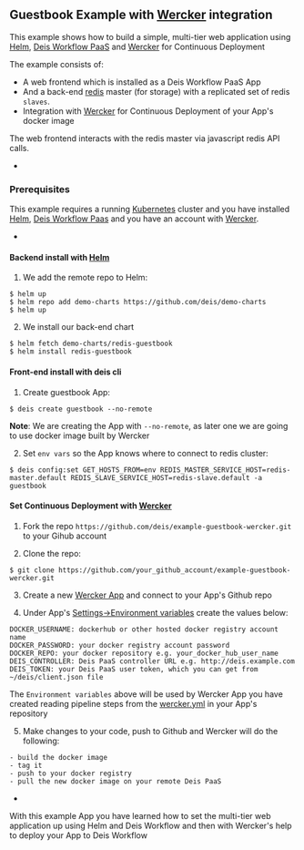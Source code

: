 ## Guestbook Example with [Wercker](http://wercker.com) integration


This example shows how to build a simple, multi-tier web application using [Helm](https://helm.sh), [Deis Workflow PaaS](https://deis.com/) and [Wercker](http://wercker.com) for Continuous Deployment

The example consists of:

- A web frontend which is installed as a Deis Workflow PaaS App
- And a back-end [redis](http://redis.io/) master (for storage) with a replicated set of redis `slaves`.
- Integration with [Wercker](http://wercker.com) for Continuous Deployment of your App's docker image

The web frontend interacts with the redis master via javascript redis API calls.

-

### Prerequisites

This example requires a running [Kubernetes](https://kubernetes.io) cluster and you have installed [Helm](https://helm.sh), [Deis Workflow Paas](https://github.com/deis/workflow) and you have an account with [Wercker](http://wercker.com).


-
#### Backend install with [Helm](https://helm.sh)

1) We add the remote repo to Helm:
```
$ helm up
$ helm repo add demo-charts https://github.com/deis/demo-charts
$ helm up
```

2) We install our back-end chart
```
$ helm fetch demo-charts/redis-guestbook
$ helm install redis-guestbook
```

#### Front-end install with deis cli

1) Create guestbook App:
```
$ deis create guestbook --no-remote
```

**Note**: We are creating the App with `--no-remote`, as later one we are going to use docker image built by Wercker

2) Set `env vars` so the App knows where to connect to redis cluster:
```
$ deis config:set GET_HOSTS_FROM=env REDIS_MASTER_SERVICE_HOST=redis-master.default REDIS_SLAVE_SERVICE_HOST=redis-slave.default -a guestbook
```
 

#### Set Continuous Deployment with [Wercker](http://wercker.com) 

1) Fork the repo `https://github.com/deis/example-guestbook-wercker.git` to your Gihub account

2) Clone the repo:

```
$ git clone https://github.com/your_github_account/example-guestbook-wercker.git
```

3) Create a new [Wercker App](http://devcenter.wercker.com/docs/web-interface/adding-a-new-application.html) and connect to your App's Github repo

4) Under App's [Settings->Environment variables](http://devcenter.wercker.com/docs/environment-variables/creating-env-vars.html) create the values below:

```
DOCKER_USERNAME: dockerhub or other hosted docker registry account name
DOCKER_PASSWORD: your docker registry account password
DOCKER_REPO: your docker repository e.g. your_docker_hub_user_name
DEIS_CONTROLLER: Deis PaaS controller URL e.g. http://deis.example.com
DEIS_TOKEN: your Deis PaaS user token, which you can get from ~/deis/client.json file
```
The `Environment variables` above will be used by Wercker App you have created reading pipeline steps from the  [wercker.yml](wercker.yml) in your App's repository


5) Make changes to your code, push to Github and Wercker will do the following:

```
- build the docker image
- tag it
- push to your docker registry
- pull the new docker image on your remote Deis PaaS
```

-

With this example App you have learned how to set the multi-tier web application up using Helm and Deis Workflow and then with Wercker's help to deploy your App to Deis Workflow
